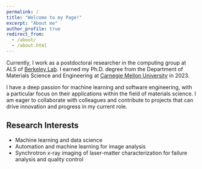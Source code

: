 ```yaml
---
permalink: /
title: "Welcome to my Page!"
excerpt: "About me"
author_profile: true
redirect_from: 
  - /about/
  - /about.html
---
```

Currently, I work as a postdoctoral researcher in the computing group at ALS of [Berkeley Lab](https://www.lbl.gov/). I earned my Ph.D. degree from the Department of Materials Science and Engineering at [Carnegie Mellon University](https://www.cmu.edu/) in 2023. 

I have a deep passion for machine learning and software engineering, with a particular focus on their applications within the field of materials science. I am eager to collaborate with colleagues and contribute to projects that can drive innovation and progress in my current role.

Research Interests
------
* Machine learning and data science
* Automation and machine learning for image analysis
* Synchrotron x-ray imaging of laser-matter characterization for failure analysis and quality control


